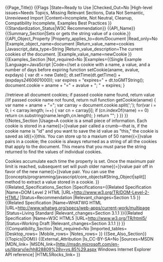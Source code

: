 {{Page_Title}}
{{Flags
|State=Ready to Use
|Checked_Out=No
|High-level issues=Needs Topics, Missing Relevant Sections, Data Not Semantic, Unreviewed Import
|Content=Incomplete, Not Neutral, Cleanup, Compatibility Incomplete, Examples Best Practices
}}
{{Standardization_Status|W3C Recommendation}}
{{API_Name}}
{{Summary_Section|Sets or gets the string value of a cookie.}}
{{API_Object_Property
|Property_applies_to=dom/Document
|Read_only=No
|Example_object_name=document
|Return_value_name=cookies
|Javascript_data_type=String
|Return_value_description=The current cookies of the document.
|Example_value_name=newCookie
}}
{{Examples_Section
|Not_required=No
|Examples={{Single Example
|Language=JavaScript
|Code=//set a cookie with a name, a value, and a number of days before expiring
function setCookie(aname, avalue, expdays) {
    var dt = new Date();
    dt.setTime(dt.getTime() + (expdays*24*60*60*1000));
    var expires = "expires=" + dt.toGMTString();
    document.cookie = aname + "=" + avalue + "; " + expires;
} 

//retrieve all document cookies; if passed cookie name found, return value
//if passed cookie name not found, return null
function getCookie(aname) {
    var name = aname + "=";
    var carray = document.cookie.split(';');
    for(var i = 0; i < carray.length; i++) {
        var cn = carray[i];
        if (cn.indexOf(name) == 0) return cn.substring(name.length,cn.length);
    }
    return "";
}
}}
}}
{{Notes_Section
|Usage=A cookie is a small piece of information. Each cookie is stored in a name{{=}}value pair called a crumb—that is, if the cookie name is "id" and you want to save the id value as "this," the cookie is saved as id{{=}}this. You can store up to a maxium of 50 name{{=}}value pairs in a cookie; the cookie is always returned as a string of all the cookies that apply to the document. This means that you must parse the string returned to find the values of individual cookies.

Cookies accumulate each time the property is set. Once the maximum pair limit is reached, subsequent set will push older name{{=}}value pair off in favor of the new name{{=}}value pair.
You can use the [[concepts/programming/javascript/core_objects#String_Object|split]] method to extract a value stored in a cookie.
}}
{{Related_Specifications_Section
|Specifications={{Related Specification
|Name=DOM Level 2 HTML
|URL=http://www.w3.org/TR/DOM-Level-2-HTML/
|Status=Recommendation
|Relevant_changes=Section 1.5
}}{{Related Specification
|Name=WHATWG HTML
|URL=http://www.whatwg.org/specs/web-apps/current-work/multipage
|Status=Living Standard
|Relevant_changes=Section 3.1.1
}}{{Related Specification
|Name=W3C HTML5
|URL=http://www.w3.org/TR/html5/
|Status=Working Draft
|Relevant_changes=Section 3.1.1
}}
}}
{{Compatibility_Section
|Not_required=No
|Imported_tables=
|Desktop_rows=
|Mobile_rows=
|Notes_rows=
}}
{{See_Also_Section}}
{{Topics|DOM}}
{{External_Attribution
|Is_CC-BY-SA=No
|Sources=MSDN
|MDN_link=
|MSDN_link=[http://msdn.microsoft.com/en-us/library/ie/hh828809%28v=vs.85%29.aspx Windows Internet Explorer API reference]
|HTML5Rocks_link=
}}